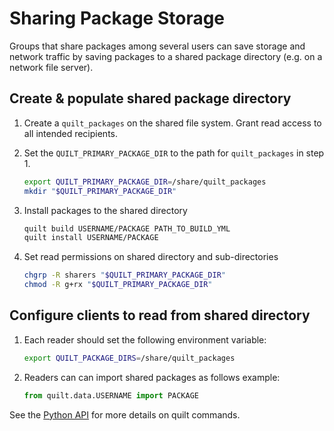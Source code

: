 # Sharing Package Storage

Groups that share packages among several users can save storage and network traffic by saving packages to a shared package directory (e.g. on a network file server).

## Create & populate shared package directory

1. Create a `quilt_packages` on the shared file system. Grant read access to all intended recipients. 

1. Set the `QUILT_PRIMARY_PACKAGE_DIR` to the path for `quilt_packages` in step 1. 
    ```bash
    export QUILT_PRIMARY_PACKAGE_DIR=/share/quilt_packages
    mkdir "$QUILT_PRIMARY_PACKAGE_DIR"
    ```

1. Install packages to the shared directory
    ```bash
    quilt build USERNAME/PACKAGE PATH_TO_BUILD_YML
    quilt install USERNAME/PACKAGE
    ```

1. Set read permissions on shared directory and sub-directories
    ```bash
    chgrp -R sharers "$QUILT_PRIMARY_PACKAGE_DIR"
    chmod -R g+rx "$QUILT_PRIMARY_PACKAGE_DIR"
    ```

## Configure clients to read from shared directory 
1. Each reader should set the following environment variable:
    ```bash
    export QUILT_PACKAGE_DIRS=/share/quilt_packages
    ```
2. Readers can can import shared packages as follows
    example:
    ```python
    from quilt.data.USERNAME import PACKAGE
    ```

See the [Python API](api-python.md) for more details on quilt commands.